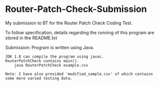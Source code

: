 # Router-Patch-Check-Submission
My submission to BT for the Router Patch Check Coding Test. 

To follow specification, details regarding the running of this program are stored in the README.txt

Submission:
	Program is written using Java. 

	JDK 1.8 can compile the program using javac.
	RouterPatchCheck contains main().
		java RouterPatchCheck example.csv

	Note: I have also provided 'modified_sample.csv' of which contains some more varied testing data. 